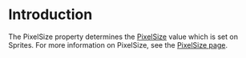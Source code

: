 # Introduction

The PixelSize property determines the [PixelSize](../../../../../../frb/docs/index.php) value which is set on Sprites. For more information on PixelSize, see the [PixelSize page](../../../../../../frb/docs/index.php).
